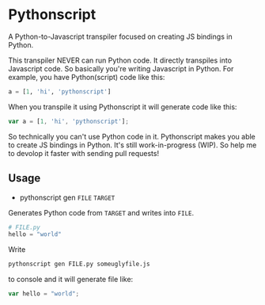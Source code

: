 # Pythonscript
A Python-to-Javascript transpiler focused on creating
JS bindings in Python.

This transpiler NEVER can run Python code. It directly
transpiles into Javascript code. So basically you're
writing Javascript in Python. For example, you have
Python(script) code like this:

```python
a = [1, 'hi', 'pythonscript']
```

When you transpile it using Pythonscript it will generate
code like this:

```js
var a = [1, 'hi', 'pythonscript'];
```

So technically you can't use Python code in it. Pythonscript
makes you able to create JS bindings in Python. It's still
work-in-progress (WIP). So help me to devolop it faster
with sending pull requests!

## Usage
- pythonscript gen `FILE` `TARGET`

Generates Python code from `TARGET` and writes into `FILE`.

```python
# FILE.py
hello = "world"
```

Write
```bash
pythonscript gen FILE.py someuglyfile.js
```
to console and it will generate file like:

```javascript
var hello = "world";
```

